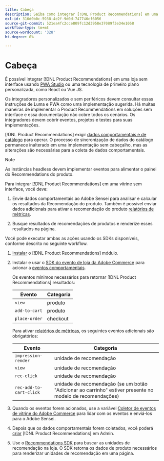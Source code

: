 ```yaml
---
title: Cabeça
description: Saiba como integrar [!DNL Product Recommendations] em uma vitrine sem cabeça.
exl-id: 316d0b0c-5938-4e2f-9d0d-747746cf6056
source-git-commit: 521ea4fc2cce809fc12d3958e37089f3e34e1068
workflow-type: tm+mt
source-wordcount: '328'
ht-degree: 0%

---
```


# Cabeça

É possível integrar [!DNL Product Recommendations] em uma loja sem interface usando [PWA Studio](https://developer.adobe.com/commerce/pwa-studio/) ou uma tecnologia de primeiro plano personalizada, como React ou Vue JS.

Os integradores personalizados e sem periféricos devem consultar essas instruções de Luma e PWA como uma implementação sugerida. Há muitas maneiras de implementar o Product Recommendations em soluções sem interface e essa documentação não cobre todos os cenários. Os integradores devem cobrir eventos, projetos e testes para suas implementações.

[!DNL Product Recommendations] exigir [dados comportamentais e de catálogo](https://experienceleague.adobe.com/docs/commerce-merchant-services/product-recommendations/developer/development-overview.html) para operar. O processo de sincronização de dados do catálogo permanece inalterado em uma implementação sem cabeçalho, mas as alterações são necessárias para a coleta de dados comportamentais.

>[!NOTE]
>
>As instâncias headless devem implementar eventos para alimentar o painel do Recommendations do produto.

Para integrar [!DNL Product Recommendations] em uma vitrine sem interface, você deve:

1. Envie dados comportamentais ao Adobe Sensei para analisar e calcular os resultados da Recomendação do produto. Também é possível enviar dados adicionais para ativar a recomendação do produto [relatórios de métricas](workspace.md).

1. Busque resultados de recomendações de produtos e renderize esses resultados na página.

Você pode executar ambas as ações usando os SDKs disponíveis, conforme descrito no seguinte workflow.

1. [Instalar](install-configure.md) o [!DNL Product Recommendations] módulo.

1. Instalar e usar o [SDK do evento de loja da Adobe Commerce](https://developer.adobe.com/commerce/services/shared-services/storefront-events/sdk/) para acionar a [eventos comportamentais](https://experienceleague.adobe.com/docs/commerce-merchant-services/product-recommendations/developer/events.html).

   Os eventos mínimos necessários para retornar [!DNL Product Recommendations] resultados:

   | Evento | Categoria |
   |--- | ---|
   | `view` | produto |
   | `add-to-cart` | produto |
   | `place-order` | checkout |

   Para ativar [relatórios de métricas](workspace.md), os seguintes eventos adicionais são obrigatórios:

   | Evento | Categoria |
   |--- | ---|
   | `impression-render` | unidade de recomendação |
   | `view` | unidade de recomendação |
   | `rec-click` | unidade de recomendação |
   | `rec-add-to-cart-click` | unidade de recomendação (se um botão &quot;Adicionar ao carrinho&quot; estiver presente no modelo de recomendações) |

1. Quando os eventos forem acionados, use a variável [Coletor de eventos de vitrine do Adobe Commerce](https://developer.adobe.com/commerce/services/shared-services/storefront-events/collector/) para lidar com os eventos e enviá-los para o Adobe Sensei.

1. Depois que os dados comportamentais forem coletados, você poderá [criar](create.md) [!DNL Product Recommendations] em Admin.

1. Use o [Recommendations SDK](https://developer.adobe.com/commerce/services/product-recommendations/) para buscar as unidades de recomendação na loja. O SDK retorna os dados de produto necessários para renderizar unidades de recomendação em uma página.
